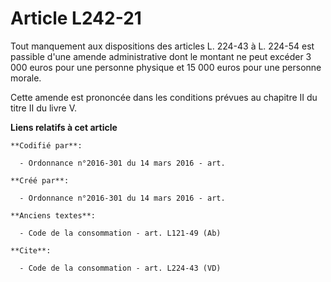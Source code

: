 # Article L242-21

Tout manquement aux dispositions des articles L. 224-43 à L. 224-54 est passible d'une amende administrative dont le montant
ne peut excéder 3 000 euros pour une personne physique et 15 000 euros pour une personne morale. 

Cette amende est prononcée dans les conditions prévues au chapitre II du titre II du livre V.

**Liens relatifs à cet article**

	**Codifié par**:

	  - Ordonnance n°2016-301 du 14 mars 2016 - art.

	**Créé par**:

	  - Ordonnance n°2016-301 du 14 mars 2016 - art.

	**Anciens textes**:

	  - Code de la consommation - art. L121-49 (Ab)

	**Cite**:

	  - Code de la consommation - art. L224-43 (VD)
